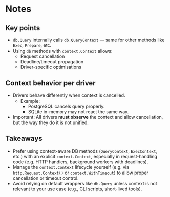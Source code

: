 # Notes

## Key points

- `db.Query` internally calls `db.QueryContext` — same for other methods like `Exec`, `Prepare`, etc.
- Using `db` methods with `context.Context` allows:
  - Request cancellation
  - Deadline/timeout propagation
  - Driver-specific optimisations

## Context behavior per driver

- Drivers behave differently when context is cancelled.
  - Example:
    - PostgreSQL cancels query properly.
    - SQLite in-memory may not react the same way.
- Important: All drivers **must observe** the context and allow cancellation, but the way they do it is not unified.

## Takeaways

- Prefer using context-aware DB methods (`QueryContext`, `ExecContext`, etc.) with an explicit `context.Context`, especially in request-handling code (e.g. HTTP handlers, background workers with deadlines).
- Manage the `context.Context` lifecycle yourself (e.g. via `http.Request.Context()` or `context.WithTimeout`) to allow proper cancellation or timeout control.
- Avoid relying on default wrappers like `db.Query` unless context is not relevant to your use case (e.g., CLI scripts, short-lived tools).

